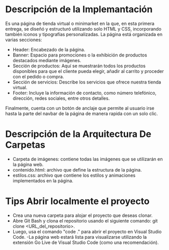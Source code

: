 # Descripción de la Implemantación
Es una página de tienda virtual o minimarket en la que, en esta primera entrega, se diseñó y estructuró utilizando solo HTML y CSS, incorporando también iconos y tipografías personalizadas. La página está organizada en varias secciones:

- Header: Encabezado de la página.
- Banner: Espacio para promociones o la exhibición de productos destacados mediante imágenes.
- Sección de productos: Aquí se muestrarán todos los productos disponibles para que el cliente pueda elegir, añadir al carrito y proceder con el pedido o compra.
- Sección de servicios: Describe los servicios que ofrece nuestra tienda virtual.
- Footer: Incluye la información de contacto, como número telefónico, dirección, redes sociales, entre otros detalles.

Finalmente, cuenta con un botón de anclaje que permite al usuario irse hasta la parte del navbar de la página de manera rapida con un solo clic.


# Descripción de la Arquitectura De Carpetas

- Carpeta de imágenes: contiene todas las imágenes que se utilizarán en la página web.
- contenido.html: archivo que define la estructura de la página.
- estilos.css: archivo que contiene los estilos y animaciones implementados en la página.

# Tips Abrir localmente el proyecto

- Crea una nueva carpeta para alojar el proyecto que deseas clonar.
- Abre Git Bash y clona el repositorio usando el siguiente comando: git clone <URL_del_repositorio>.
- Luego, usa el comando "code ." para abrir el proyecto en Visual Studio Code.
-La página web estará lista para visualizarse utilizando la extensión Go Live de Visual Studio Code (como una recomendación).

